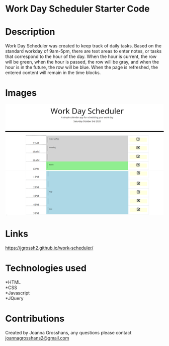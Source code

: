 # Work Day Scheduler Starter Code
# Description

Work Day Scheduler was created to keep track of daily tasks. Based on the standard workday of 9am-5pm, there are text areas to enter notes, or tasks that correspond to the hour of the day. When the hour is current, the row will be green, when the hour is passed, the row will be gray, and when the hour is in the future, the row will be blue. When the page is refreshed, the entered content will remain in the time blocks.

# Images 
![Work day scheduler.](./images/Work-Day1.png) <br> ![Work day scheduler.](./images/Work-Day2.png)




# Links
 https://jgrossh2.github.io/work-scheduler/


# Technologies used
 *HTML <br>
 *CSS <br>
 *Javascript <br>
 *JQuery 
 

 # Contributions
 Created by Joanna Grosshans, any questions please contact <joannagrosshans2@gmail.com>
